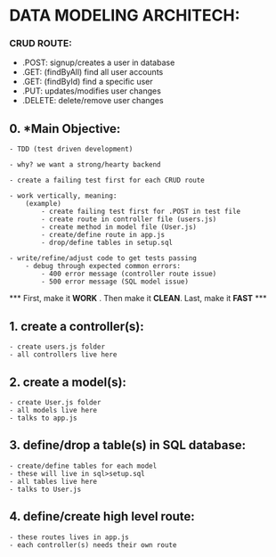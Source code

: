 # DATA MODELING ARCHITECH:

### CRUD ROUTE:
- .POST: signup/creates a user in database
- .GET: (findByAll) find all user accounts
- .GET: (findById) find a specific user
- .PUT: updates/modifies user changes
- .DELETE: delete/remove user changes

## 0. *Main Objective: 
    - TDD (test driven development)

    - why? we want a strong/hearty backend

    - create a failing test first for each CRUD route

    - work vertically, meaning:
        (example)
            - create failing test first for .POST in test file
            - create route in controller file (users.js)
            - create method in model file (User.js)
            - create/define route in app.js
            - drop/define tables in setup.sql

    - write/refine/adjust code to get tests passing
        - debug through expected common errors:
            - 400 error message (controller route issue)
            - 500 error message (SQL model issue)

*** First, make it **WORK** . Then make it **CLEAN**. Last, make it **FAST** ***

## 1. create a controller(s):
    - create users.js folder
    - all controllers live here

## 2. create a model(s):
    - create User.js folder
    - all models live here
    - talks to app.js 

## 3. define/drop a table(s) in SQL database:
    - create/define tables for each model
    - these will live in sql>setup.sql
    - all tables live here
    - talks to User.js

## 4. define/create high level route:
    - these routes lives in app.js
    - each controller(s) needs their own route

